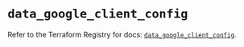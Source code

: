 # `data_google_client_config`

Refer to the Terraform Registry for docs: [`data_google_client_config`](https://registry.terraform.io/providers/hashicorp/google/5.39.1/docs/data-sources/client_config).
